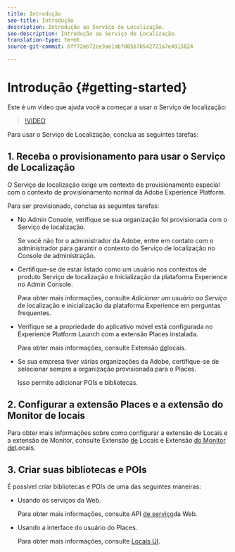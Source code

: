 ```yaml
---
title: Introdução
seo-title: Introdução
description: Introdução ao Serviço de Localização.
seo-description: Introdução ao Serviço de Localização.
translation-type: tm+mt
source-git-commit: 6ff72eb72ce3ae1abf805b7b542721a7e4915824

---
```



# Introdução {#getting-started}

Este é um vídeo que ajuda você a começar a usar o Serviço de localização:

>[!VIDEO](https://www.youtube.com/watch?v=aV6i_ayxWCw)

Para usar o Serviço de Localização, conclua as seguintes tarefas:

## 1. Receba o provisionamento para usar o Serviço de Localização

O Serviço de localização exige um contexto de provisionamento especial com o contexto de provisionamento normal da Adobe Experience Platform.

Para ser provisionado, conclua as seguintes tarefas:

* No Admin Console, verifique se sua organização foi provisionada com o Serviço de localização.

   Se você não for o administrador da Adobe, entre em contato com o administrador para garantir o contexto do Serviço de localização no Console de administração.

* Certifique-se de estar listado como um usuário nos contextos de produto Serviço de localização e Inicialização da plataforma Experience no Admin Console.

   Para obter mais informações, consulte *Adicionar um usuário ao Serviço* de localização e inicialização da plataforma Experience em perguntas [](/help/places-faqs.md)frequentes.

* Verifique se a propriedade do aplicativo móvel está configurada no Experience Platform Launch com a extensão Places instalada.

   Para obter mais informações, consulte Extensão [de](/help/places-ext-aep-sdks/places-extension/places-extension.md)locais.

* Se sua empresa tiver várias organizações da Adobe, certifique-se de selecionar sempre a organização provisionada para o Places.

   Isso permite adicionar POIs e bibliotecas.

## 2. Configurar a extensão Places e a extensão do Monitor de locais

Para obter mais informações sobre como configurar a extensão de Locais e a extensão de Monitor, consulte Extensão [de](/help/places-ext-aep-sdks/places-extension/places-extension.md) Locais e Extensão [do Monitor de](/help/places-ext-aep-sdks/places-monitor-extension/places-monitor-extension.md)Locais.

## 3. Criar suas bibliotecas e POIs

É possível criar bibliotecas e POIs de uma das seguintes maneiras:

* Usando os serviços da Web.

   Para obter mais informações, consulte API [de serviço](/help/web-service-api/places-web-services.md)da Web.

* Usando a interface do usuário do Places.

   Para obter mais informações, consulte [Locais UI](/help/poi-mgmt-ui/places-services-overview.md).